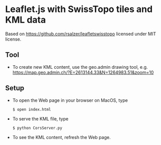 # Leaflet.js with SwissTopo tiles and KML data
Based on https://github.com/rsalzer/leafletswisstopo licensed under MIT license.

## Tool
* To create new KML content, use the geo.admin drawing tool, e.g.
    https://map.geo.admin.ch/?E=2613144.33&N=1264983.51&zoom=10

## Setup
* To open the Web page in your browser on MacOS, type<pre>
    ```$ open index.html```</pre>
* To serve the KML file, type<pre>
    ```$ python CorsServer.py```</pre>
* To see the KML content, refresh the Web page.

